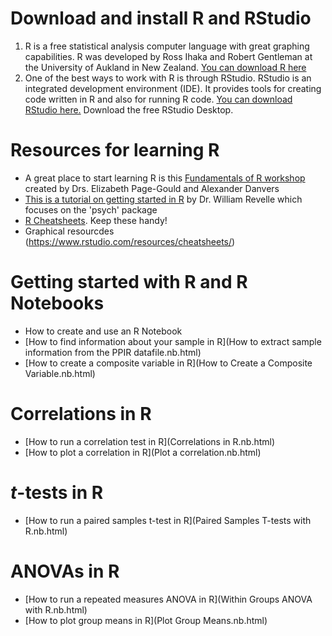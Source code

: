 # Download and install R and RStudio

1. R is a free statistical analysis computer language with great graphing capabilities. R was developed by Ross Ihaka and Robert Gentleman at the University of Aukland in New Zealand. [You can download R here](https://www.r-project.org)
2. One of the best ways to work with R is through RStudio. RStudio is an integrated development environment (IDE). It provides tools for creating code written in R and also for running R code. [You can download RStudio here.](https://www.rstudio.com/products/rstudio/download/) Download the free RStudio Desktop.

# Resources for learning R

* A great place to start learning R is this [Fundamentals of R workshop](https://osf.io/a2x7j/) created by Drs. Elizabeth Page-Gould and Alexander Danvers
* [This is a tutorial on getting started in R](http://personality-project.org/r/psych/HowTo/getting_started.pdf) by Dr. William Revelle which focuses on the 'psych' package
* [R Cheatsheets](https://www.rstudio.com/resources/cheatsheets/). Keep these handy!
* Graphical resourcdes (https://www.rstudio.com/resources/cheatsheets/)

# Getting started with R and R Notebooks

* How to create and use an R Notebook
* [How to find information about your sample in R](How to extract sample information from the PPIR datafile.nb.html)
* [How to create a composite variable in R](How to Create a Composite Variable.nb.html)


# Correlations in R

* [How to run a correlation test in R](Correlations in R.nb.html)
* [How to plot a correlation in R](Plot a correlation.nb.html)

# *t*-tests in R

* [How to run a paired samples t-test in R](Paired Samples T-tests with R.nb.html)

# ANOVAs in R

* [How to run a repeated measures ANOVA in R](Within Groups ANOVA with R.nb.html)
* [How to plot group means in R](Plot Group Means.nb.html)
